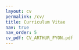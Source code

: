 ```yaml
---
layout: cv
permalink: /cv/
title: Curriculum Vitae
nav: true
nav_order: 5
cv_pdf: CV_ARTHUR_FYON.pdf
---
```


